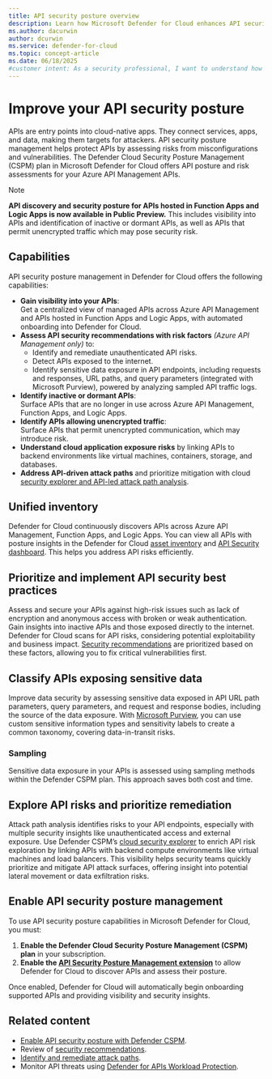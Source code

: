 ```yaml
---
title: API security posture overview
description: Learn how Microsoft Defender for Cloud enhances API security posture management for your APIs across Azure API Management, Function Apps, and Logic Apps.
ms.author: dacurwin
author: dcurwin
ms.service: defender-for-cloud
ms.topic: concept-article
ms.date: 06/18/2025
#customer intent: As a security professional, I want to understand how to manage and improve the security posture of my APIs using Microsoft Defender for Cloud, so that I can protect my cloud-native applications effectively.
---
```


# Improve your API security posture

APIs are entry points into cloud-native apps. They connect services, apps, and data, making them targets for attackers. API security posture management helps protect APIs by assessing risks from misconfigurations and vulnerabilities. The Defender Cloud Security Posture Management (CSPM) plan in Microsoft Defender for Cloud offers API posture and risk assessments for your Azure API Management APIs.

> [!NOTE]
> **API discovery and security posture for APIs hosted in Function Apps and Logic Apps is now available in Public Preview.** This includes visibility into APIs and identification of inactive or dormant APIs, as well as APIs that permit unencrypted traffic which may pose security risk.

## Capabilities

API security posture management in Defender for Cloud offers the following capabilities:

- **Gain visibility into your APIs**:  
  Get a centralized view of managed APIs across Azure API Management and APIs hosted in Function Apps and Logic Apps, with automated onboarding into Defender for Cloud.
- **Assess API security recommendations with risk factors** *(Azure API Management only)* to:  
  - Identify and remediate unauthenticated API risks.  
  - Detect APIs exposed to the internet.  
  - Identify sensitive data exposure in API endpoints, including requests and responses, URL paths, and query parameters (integrated with Microsoft Purview), powered by analyzing sampled API traffic logs.
- **Identify inactive or dormant APIs**:  
  Surface APIs that are no longer in use across Azure API Management, Function Apps, and Logic Apps.
- **Identify APIs allowing unencrypted traffic**:  
  Surface APIs that permit unencrypted communication, which may introduce risk.
- **Understand cloud application exposure risks** by linking APIs to backend environments like virtual machines, containers, storage, and databases.
- **Address API-driven attack paths** and prioritize mitigation with cloud [security explorer and API-led attack path analysis](concept-attack-path.md).

## Unified inventory

Defender for Cloud continuously discovers APIs across Azure API Management, Function Apps, and Logic Apps. You can view all APIs with posture insights in the Defender for Cloud [asset inventory](asset-inventory.md) and [API Security dashboard](defender-for-apis-introduction.md#review-api-security-findings). This helps you address API risks efficiently.

## Prioritize and implement API security best practices

Assess and secure your APIs against high-risk issues such as lack of encryption and anonymous access with broken or weak authentication. Gain insights into inactive APIs and those exposed directly to the internet. Defender for Cloud scans for API risks, considering potential exploitability and business impact. [Security recommendations](risk-prioritization.md#recommendations) are prioritized based on these factors, allowing you to fix critical vulnerabilities first.

## Classify APIs exposing sensitive data

Improve data security by assessing sensitive data exposed in API URL path parameters, query parameters, and request and response bodies, including the source of the data exposure. With [Microsoft Purview](/purview/sit-sensitive-information-type-learn-about), you can use custom sensitive information types and sensitivity labels to create a common taxonomy, covering data-in-transit risks.

### Sampling

Sensitive data exposure in your APIs is assessed using sampling methods within the Defender CSPM plan. This approach saves both cost and time.

## Explore API risks and prioritize remediation

Attack path analysis identifies risks to your API endpoints, especially with multiple security insights like unauthenticated access and external exposure. Use Defender CSPM’s [cloud security explorer](how-to-manage-cloud-security-explorer.md) to enrich API risk exploration by linking APIs with backend compute environments like virtual machines and load balancers. This visibility helps security teams quickly prioritize and mitigate API attack surfaces, offering insight into potential lateral movement or data exfiltration risks.

## Enable API security posture management

To use API security posture capabilities in Microsoft Defender for Cloud, you must:

1. **Enable the Defender Cloud Security Posture Management (CSPM) plan** in your subscription.  
2. **Enable the [API Security Posture Management extension](enable-api-security-posture.md)** to allow Defender for Cloud to discover APIs and assess their posture.

Once enabled, Defender for Cloud will automatically begin onboarding supported APIs and providing visibility and security insights.

## Related content  
- [Enable API security posture with Defender CSPM](enable-api-security-posture.md).  
- Review of [security recommendations](review-security-recommendations.md).  
- [Identify and remediate attack paths](how-to-manage-attack-path.md).  
- Monitor API threats using [Defender for APIs Workload Protection](defender-for-apis-deploy.md).
